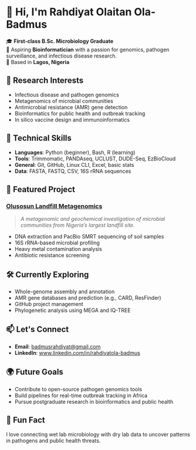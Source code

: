 # 👋 Hi, I'm Rahdiyat Olaitan Ola-Badmus

🎓 **First-class B.Sc. Microbiology Graduate**  
🔬 Aspiring **Bioinformatician** with a passion for genomics, pathogen surveillance, and infectious disease research.  
📍 Based in **Lagos, Nigeria** 

## 🧬 Research Interests
- Infectious disease and pathogen genomics
- Metagenomics of microbial communities
- Antimicrobial resistance (AMR) gene detection
- Bioinformatics for public health and outbreak tracking
- In silico vaccine design and immunoinformatics

## 🧪 Technical Skills
- **Languages**: Python (beginner), Bash, R (learning)
- **Tools**: Trimmomatic, PANDAseq, UCLUST, DUDE-Seq, EzBioCloud
- **General**: Git, GitHub, Linux CLI, Excel, basic stats
- **Data**: FASTA, FASTQ, CSV, 16S rRNA sequences

## 📘 Featured Project
### [Olusosun Landfill Metagenomics](https://github.com/YOUR_USERNAME/Olusosun_Metagenomics_Project)
> *A metagenomic and geochemical investigation of microbial communities from Nigeria’s largest landfill site.*
- DNA extraction and PacBio SMRT sequencing of soil samples  
- 16S rRNA-based microbial profiling  
- Heavy metal contamination analysis  
- Antibiotic resistance screening

## 🛠️ Currently Exploring
- Whole-genome assembly and annotation  
- AMR gene databases and prediction (e.g., CARD, ResFinder)  
- GitHub project management  
- Phylogenetic analysis using MEGA and IQ-TREE  

## 📫 Let's Connect
- **Email**: badmusrahdiyat@gmail.com
- **LinkedIn**: www.linkedin.com/in/rahdiyatola-badmus

## 🌍 Future Goals
- Contribute to open-source pathogen genomics tools  
- Build pipelines for real-time outbreak tracking in Africa  
- Pursue postgraduate research in bioinformatics and public health

## 🧠 Fun Fact
I love connecting wet lab microbiology with dry lab data to uncover patterns in pathogens and public health threats.
